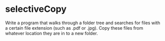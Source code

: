 # selectiveCopy

Write a program that walks through a folder tree and searches for files with a certain file extension (such as .pdf or .jpg). Copy these files from whatever location they are in to a new folder.
